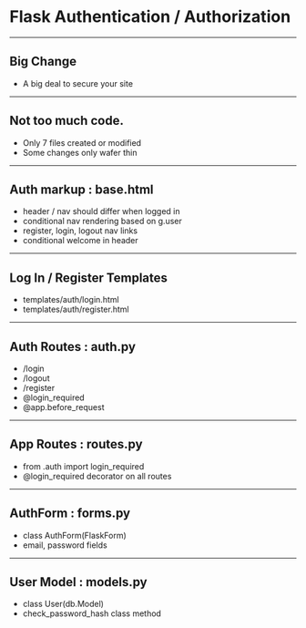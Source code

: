 # Flask Authentication / Authorization

---

## Big Change
- A big deal to secure your site

---

## Not too much code.
- Only 7 files created or modified
- Some changes only wafer thin

---


## Auth markup : base.html
- header / nav should differ when logged in
- conditional nav rendering based on g.user
- register, login, logout nav links
- conditional welcome in header

---

## Log In / Register Templates
* templates/auth/login.html
* templates/auth/register.html

---

## Auth Routes : auth.py

- /login
- /logout
- /register
- @login_required
- @app.before_request 


---

## App Routes : routes.py

- from .auth import login_required
- @login_required decorator on all routes

---

## AuthForm : forms.py

- class AuthForm(FlaskForm)
- email, password fields
            
---

## User Model : models.py

- class User(db.Model)
- check_password_hash class method

